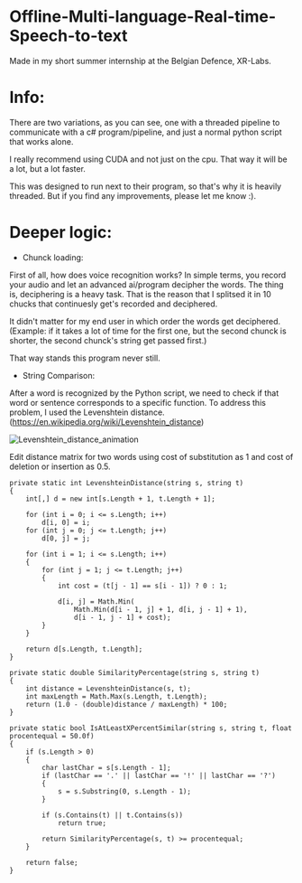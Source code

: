 # Offline-Multi-language-Real-time-Speech-to-text
Made in my short summer internship at the Belgian Defence, XR-Labs.

# Info:
There are two variations, as you can see, one with a threaded pipeline to communicate with a c# program/pipeline, and just a normal python script that works alone.

I really recommend using CUDA and not just on the cpu. That way it will be a lot, but a lot faster.

This was designed to run next to their program, so that's why it is heavily threaded. But if you find any improvements, please let me know :).

# Deeper logic:

- Chunck loading:

First of all, how does voice recognition works? In simple terms, you record your audio and let an advanced ai/program decipher the words.
The thing is, deciphering is a heavy task. That is the reason that I splitsed it in 10 chucks that continuesly get's recorded and deciphered.

It didn't matter for my end user in which order the words get deciphered. (Example: if it takes a lot of time for the first one, but the second chunck is shorter, the second chunck's string get passed first.)

That way stands this program never still.

- String Comparison:

After a word is recognized by the Python script, we need to check if that word or sentence corresponds to a specific function. 
To address this problem, I used the Levenshtein distance. (https://en.wikipedia.org/wiki/Levenshtein_distance)

![Levenshtein_distance_animation](https://github.com/user-attachments/assets/2f971679-5836-47ce-8cdc-cc4b5836ba52)

Edit distance matrix for two words using cost of substitution as 1 and cost of deletion or insertion as 0.5.

    private static int LevenshteinDistance(string s, string t)
    {
        int[,] d = new int[s.Length + 1, t.Length + 1];

        for (int i = 0; i <= s.Length; i++)
            d[i, 0] = i;
        for (int j = 0; j <= t.Length; j++)
            d[0, j] = j;

        for (int i = 1; i <= s.Length; i++)
        {
            for (int j = 1; j <= t.Length; j++)
            {
                int cost = (t[j - 1] == s[i - 1]) ? 0 : 1;

                d[i, j] = Math.Min(
                    Math.Min(d[i - 1, j] + 1, d[i, j - 1] + 1),
                    d[i - 1, j - 1] + cost);
            }
        }

        return d[s.Length, t.Length];
    }
    
    private static double SimilarityPercentage(string s, string t)
    {
        int distance = LevenshteinDistance(s, t);
        int maxLength = Math.Max(s.Length, t.Length);
        return (1.0 - (double)distance / maxLength) * 100;
    }
    
    private static bool IsAtLeastXPercentSimilar(string s, string t, float procentequal = 50.0f)
    {
        if (s.Length > 0)
        {
            char lastChar = s[s.Length - 1];
            if (lastChar == '.' || lastChar == '!' || lastChar == '?')
            {
                s = s.Substring(0, s.Length - 1);
            }

            if (s.Contains(t) || t.Contains(s))
                return true;

            return SimilarityPercentage(s, t) >= procentequal;
        }

        return false;
    }

